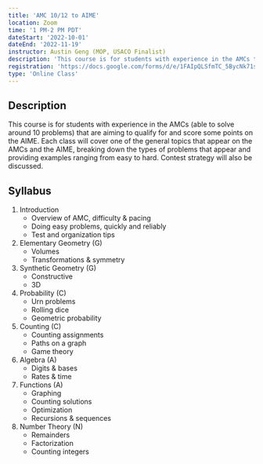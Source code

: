 ```yaml
---
title: 'AMC 10/12 to AIME'
location: Zoom
time: '1 PM-2 PM PDT'
dateStart: '2022-10-01'
dateEnd: '2022-11-19'
instructor: Austin Geng (MOP, USACO Finalist)
description: 'This course is for students with experience in the AMCs that are aiming to qualify for and score some points on the AIME.'
registration: 'https://docs.google.com/forms/d/e/1FAIpQLSfmTC_5BycNk71s4ymWSOrAHd2MBPDGk6H19MnwOq81Ma4gpw/viewform'
type: 'Online Class'
---
```


## Description

This course is for students with experience in the AMCs (able to solve around 10 problems) that are aiming to qualify for and score some points on the AIME. Each class will cover one of the general topics that appear on the AMCs and the AIME, breaking down the types of problems that appear and providing examples ranging from easy to hard. Contest strategy will also be discussed.

## Syllabus

1. Introduction
    - Overview of AMC, difficulty & pacing
    - Doing easy problems, quickly and reliably
    - Test and organization tips
2. Elementary Geometry (G)
    - Volumes
    - Transformations & symmetry
3. Synthetic Geometry (G)
    - Constructive
    - 3D
4. Probability (C)
    - Urn problems
    - Rolling dice
    - Geometric probability
5. Counting (C)
    - Counting assignments
    - Paths on a graph
    - Game theory
6. Algebra (A)
    - Digits & bases
    - Rates & time
7. Functions (A)
    - Graphing
    - Counting solutions
    - Optimization
    - Recursions & sequences
8. Number Theory (N)
    - Remainders
    - Factorization
    - Counting integers
